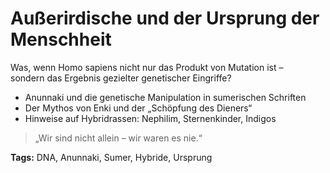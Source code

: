 # Außerirdische und der Ursprung der Menschheit

Was, wenn Homo sapiens nicht nur das Produkt von Mutation ist –  
sondern das Ergebnis gezielter genetischer Eingriffe?

- Anunnaki und die genetische Manipulation in sumerischen Schriften
- Der Mythos von Enki und der „Schöpfung des Dieners“
- Hinweise auf Hybridrassen: Nephilim, Sternenkinder, Indigos

> „Wir sind nicht allein – wir waren es nie.“

**Tags:** DNA, Anunnaki, Sumer, Hybride, Ursprung
